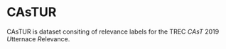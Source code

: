 # CAsTUR
CAsTUR is dataset consiting of relevance labels for the TREC *CAsT* 2019 *U*tternace *R*elevance.
